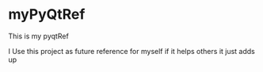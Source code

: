myPyQtRef
=========

This is my pyqtRef

I Use this project as future reference for myself
if it helps others it just adds up
